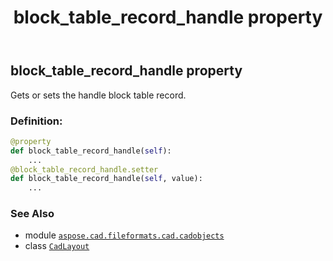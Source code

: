 ﻿---
title: block_table_record_handle property
second_title: Aspose.CAD for Python via .NET API References
description: 
type: docs
weight: 90
url: /python-net/aspose.cad.fileformats.cad.cadobjects/cadlayout/block_table_record_handle/
is_root: false
---

## block_table_record_handle property


Gets or sets the handle block table record.
### Definition:
```python
@property
def block_table_record_handle(self):
    ...
@block_table_record_handle.setter
def block_table_record_handle(self, value):
    ...
```

### See Also
* module [`aspose.cad.fileformats.cad.cadobjects`](../../)
* class [`CadLayout`](/cad/python-net/aspose.cad.fileformats.cad.cadobjects/cadlayout)

